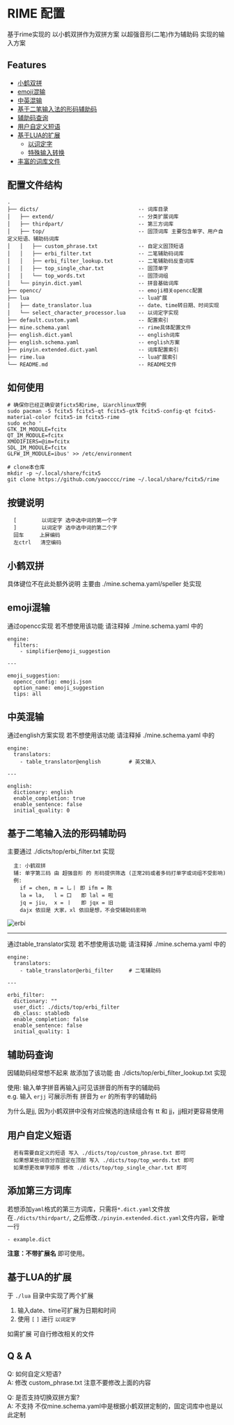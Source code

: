# RIME 配置

基于rime实现的 以小鹤双拼作为双拼方案 以超强音形(二笔)作为辅助码 实现的输入方案

## Features

- [小鹤双拼](#小鹤双拼)
- [emoji混输](#emoji混输)
- [中英混输](#中英混输)
- [基于二笔输入法的形码辅助码](#基于二笔输入法的形码辅助码)
- [辅助码查询](#辅助码查询)
- [用户自定义短语](#用户自定义短语) 
- [基于LUA的扩展](#基于LUA的扩展)
  - [以词定字](#基于LUA的扩展)
  - [特殊输入转换](#基于LUA的扩展)
- [丰富的词库文件](#NULL)

## 配置文件结构

```plaintext
.
├── dicts/                                -- 词库目录
│   ├── extend/                           -- 分类扩展词库
│   ├── thirdpart/                        -- 第三方词库
│   ├── top/                              -- 固顶词库 主要包含单字、用户自定义短语、辅助码词库
│   │   ├── custom_phrase.txt             -- 自定义固顶短语
│   │   ├── erbi_filter.txt               -- 二笔辅助码词库
│   │   ├── erbi_filter_lookup.txt        -- 二笔辅助码反查词库
│   │   ├── top_single_char.txt           -- 固顶单字
│   │   └── top_words.txt                 -- 固顶词组
│   └── pinyin.dict.yaml                  -- 拼音基础词库
├── opencc/                               -- emoji相关opencc配置
├── lua                                   -- lua扩展
│   ├── date_translator.lua               -- date、time转日期、时间实现
│   └── select_character_processor.lua    -- 以词定字实现
├── default.custom.yaml                   -- 配置索引
├── mine.schema.yaml                      -- rime具体配置文件
├── english.dict.yaml                     -- english词库
├── english.schema.yaml                   -- english方案
├── pinyin.extended.dict.yaml             -- 词库配置索引
├── rime.lua                              -- lua扩展索引
└── README.md                             -- README文件
```

## 如何使用

```shell
# 确保你已经正确安装fictx5和rime, 以archlinux举例
sudo pacman -S fcitx5 fcitx5-qt fcitx5-gtk fcitx5-config-qt fcitx5-material-color fcitx5-im fcitx5-rime
sudo echo '
GTK_IM_MODULE=fcitx
QT_IM_MODULE=fcitx
XMODIFIERS=@im=fcitx
SDL_IM_MODULE=fcitx
GLFW_IM_MODULE=ibus' >> /etc/environment

# clone本仓库
mkdir -p ~/.local/share/fcitx5
git clone https://github.com/yaocccc/rime ~/.local/share/fcitx5/rime
```

## 按键说明

```plaintext
  [        以词定字 选中选中词的第一个字
  ]        以词定字 选中选中词的第二个字
  回车     上屏编码
  左ctrl   清空编码
```

## 小鹤双拼

具体键位不在此处额外说明 主要由 ./mine.schema.yaml/speller 处实现

## emoji混输

通过opencc实现 若不想使用该功能 请注释掉 ./mine.schema.yaml 中的

```plaintext
engine:
  filters:
    - simplifier@emoji_suggestion

---

emoji_suggestion:
  opencc_config: emoji.json
  option_name: emoji_suggestion
  tips: all
```

## 中英混输

通过english方案实现 若不想使用该功能 请注释掉 ./mine.schema.yaml 中的

```plaintext
engine:
  translators:
    - table_translator@english         # 英文输入

---

english:
  dictionary: english
  enable_completion: true
  enable_sentence: false
  initial_quality: 0
```

## 基于二笔输入法的形码辅助码

主要通过 ./dicts/top/erbi_filter.txt 实现

```plaintext
  主: 小鹤双拼
  辅: 单字第三码 由 超强音形 的 形码提供筛选 (正常2码或者多码打单字或词组不受影响)
  例:
    if = chen, m = 乚丨 即 ifm = 陈
    la = la,   l = 口   即 lal = 啦
    jq = jiu,  x = 丨   即 jqx = 旧
    dajx 依旧是 大家，xl 依旧是想，不会受辅助码影响
```

![erbi](./erbi.png)

[^_^]: 超强音形键位图:
         ┌───────────────瞥区───────────────┬───────────────点区───────────────┐
         │                                  │                                  │
         ┌──────┬──────┬──────┬──────┬──────┬──────┬──────┬──────┬──────┬──────┐
         │ Q    │ W    │ E    │ R    │ T    │ Y    │ U 扌 │ I    │ O    │ P    │
         │      │      │      │      │      │      │      │      │      │      │
         │ 丿一 │ 丿丨 │ 丿丿 │ 丿丶 │ 丿乚 │ 丶一 │ 丶丨 │ 丶丶 │ 丶丶 │ 丶乚 │
         └────┬─┴────┬─┴────┬─┴────┬─┴────┬─┴────┬─┴────┬─┴────┬─┴────┬─┴────┬─┘
           ┌──│ A    │ S 日 │ D 月 │ F 亻 │ G    │ H    │ J    │ K    │ L 口 │──┐
           竖 │      │      │      │      │      │      │      │      │      │  │
           区 │ 丨一 │ 丨丨 │ 丨丿 │ 丨丶 │ 丨乚 │ 一一 │ 一丨 │ 一丿 │ 一丶 │  横
           └──└────┬─┴────┬─┴────┬─┴────┬─┴────┬─┴────┬─┴────┬─┴────┬─┴──────┘  区
                   │ Z 钅 │ X 木 │ C 氵 │ V 土 │ B 艹 │ N    │ M    │           │
                   │ 一   │ 丨   │ 丿   │ 丶   │ 乚   │      │ 一乚 │           │
                   │      │      │ 乚丿 │ 乚丶 │ 乚乚 │ 乚一 │ 乚丨 │           │
                   └──────┴──────┴──────┴──────┴──────┴──────┴──────┘───────────┘
                   │             │                    │             │
                   └─────────────┼─单笔画区───────────┘             │
                                 │                                  │
                                 └───────────────折区───────────────┘
         熟记五个笔画区 瞥点竖横折, 每个区都是 横竖瞥点折
         另需要记忆极少字根 U手、SD 日月、F人、L口、ZXCVB 金木水土草

---

通过table_translator实现 若不想使用该功能 请注释掉 ./mine.schema.yaml 中的

```plaintext
engine:
  translators:
    - table_translator@erbi_filter     # 二笔辅助码

---

erbi_filter:
  dictionary: ""
  user_dict: ./dicts/top/erbi_filter
  db_class: stabledb
  enable_completion: false
  enable_sentence: false
  initial_quality: 1
```

## 辅助码查询

因辅助码经常想不起来 故添加了该功能 由 ./dicts/top/erbi_filter_lookup.txt 实现  

使用: 输入单字拼音再输入jj可见该拼音的所有字的辅助码  
e.g. 输入 `erjj` 可展示所有 拼音为 `er` 的所有字的辅助码  

为什么是jj, 因为小鹤双拼中没有对应候选的连续组合有 tt 和 jj，jj相对更容易使用

## 用户自定义短语

```plaintext
  若有需要自定义的短语 写入 ./dicts/top/custom_phrase.txt 即可
  如果想某些词百分百固定在顶部 写入 ./dicts/top/top_words.txt 即可
  如果想更改单字顺序 修改 ./dicts/top/top_single_char.txt 即可
```
## 添加第三方词库

若想添加`yaml`格式的第三方词库，只需将`*.dict.yaml`文件放在`./dicts/thirdpart/`,
之后修改`./pinyin.extended.dict.yaml`文件内容，新增一行
```
- example.dict
```
**注意：不带扩展名**
即可使用。

## 基于LUA的扩展

于 `./lua` 目录中实现了两个扩展

1. 输入date、time可扩展为日期和时间
2. 使用 `[` `]` 进行 `以词定字`

如需扩展 可自行修改相关的文件

## Q & A

Q: 如何自定义短语?  
A: 修改 custom_phrase.txt 注意不要修改上面的内容  

Q: 是否支持切换双拼方案?  
A: 不支持 不仅mine.schema.yaml中是根据小鹤双拼定制的，固定词库中也是以此定制  
